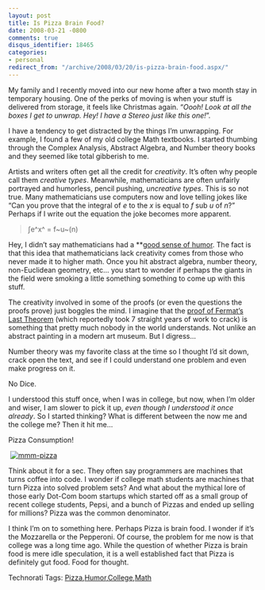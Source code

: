 ```yaml
---
layout: post
title: Is Pizza Brain Food?
date: 2008-03-21 -0800
comments: true
disqus_identifier: 18465
categories:
- personal
redirect_from: "/archive/2008/03/20/is-pizza-brain-food.aspx/"
---
```


My family and I recently moved into our new home after a two month stay
in temporary housing. One of the perks of moving is when your stuff is
delivered from storage, it feels like Christmas again. “*Oooh! Look at
all the boxes I get to unwrap. Hey! I have a Stereo just like this
one!*”.

I have a tendency to get distracted by the things I’m unwrapping. For
example, I found a few of my old college Math textbooks. I started
thumbing through the Complex Analysis, Abstract Algebra, and Number
theory books and they seemed like total gibberish to me.

Artists and writers often get all the credit for *creativity*. It’s
often why people call them *creative types*. Meanwhile, mathematicians
are often unfairly portrayed and humorless, pencil pushing, *uncreative
types*. This is so not true. Many mathematicians use computers now and
love telling jokes like “Can you prove that the integral of *e* to the
*x* is equal to *f* sub *u* of *n*?” Perhaps if I write out the equation
the joke becomes more apparent.

> ∫e^x^ = f~u~(n)

Hey, I didn’t say mathematicians had a **[good sense of
humor](http://www.math.ualberta.ca/~runde/jokes.html "Math Jokes"). The
fact is that this idea that mathematicians lack creativity comes from
those who never made it to higher math. Once you hit abstract algebra,
number theory, non-Euclidean geometry, etc... you start to wonder if
perhaps the giants in the field were smoking a little something
something to come up with this stuff.

The creativity involved in some of the proofs (or even the questions the
proofs prove) just boggles the mind. I imagine that the [proof of
Fermat’s Last
Theorem](http://www.pbs.org/wgbh/nova/proof/ "Solving Fermat: Andrew Wiles")
(which reportedly took 7 straight years of work to crack) is something
that pretty much nobody in the world understands. Not unlike an abstract
painting in a modern art museum. But I digress...

Number theory was my favorite class at the time so I thought I’d sit
down, crack open the text, and see if I could understand one problem and
even make progress on it.

No Dice.

I understood this stuff once, when I was in college, but now, when I’m
older and wiser, I am slower to pick it up, *even though I understood it
once already*. So I started thinking? What is different between the now
me and the college me? Then it hit me...

Pizza Consumption!

 [![mmm-pizza](http://haacked.com/images/haacked_com/WindowsLiveWriter/IsPizzaBrainFood_770D/mmm-pizza_thumb.jpg)](http://haacked.com/images/haacked_com/WindowsLiveWriter/IsPizzaBrainFood_770D/mmm-pizza_2.jpg)

Think about it for a sec. They often say programmers are machines that
turns coffee into code. I wonder if college math students are machines
that turn Pizza into solved problem sets? And what about the mythical
lore of those early Dot-Com boom startups which started off as a small
group of recent college students, Pepsi, and a bunch of Pizzas and ended
up selling for millions? Pizza was the common denominator.

I think I’m on to something here. Perhaps Pizza is brain food. I wonder
if it’s the Mozzarella or the Pepperoni. Of course, the problem for me
now is that college was a long time ago. While the question of whether
Pizza is brain food is mere idle speculation, it is a well established
fact that Pizza is definitely gut food. Food for thought.

Technorati Tags:
[Pizza](http://technorati.com/tags/Pizza),[Humor](http://technorati.com/tags/Humor),[College](http://technorati.com/tags/College),[Math](http://technorati.com/tags/Math)

